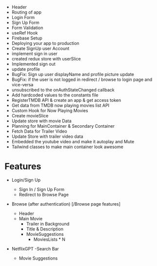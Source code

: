 
- Header
- Routing of app
- Login Form
- Sign Up Form
- Form Validation
- useRef Hook
- Firebase Setup 
- Deploying your app to production
- Create SignUp user Account
- implement sign in user
- created redux store with userSlice
- Implemented sign out
- update profile 
- BugFix: Sign up user displayName and profile picture update
- BugFix: if the user is not logged in redirect / browse to login page and vice-versa
- unsubscribed to the onAuthStateChanged callback
- Add hardcoded values to the constants file
- RegisterTMDB API & create an app & get access token
- Get data from TMDB now playing movies list API 
- Custom Hook for Now Playing Movies
- Create movieSlice
- Update store with movie Data
- Planning for MainContainer & Secondary Container
- Fetch Data for Trailer Video
- Update Store with trailer video data
- Embedded the youtube video and make it autoplay and Mute
- Tailwind classes to make main container look awesome

# Features

- Login/Sign Up
    - Sign In / Sign Up Form
    - Redirect to Browse Page

- Browse (after authentication) [/Browse page features]
    - Header
    - Main Movie
        - Trailer in Background
        - Title & Description
        - MovieSuggestions
            - MoviesLists * N
- NetflixGPT
    -Search Bar
    - Movie Suggestions